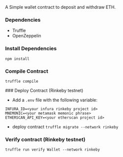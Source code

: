A Simple wallet contract to deposit and withdraw ETH.

### Dependencies
- Truffle
- OpenZeppelin

### Install Dependencies
`npm install`

### Compile Contract
`truffle compile`


### Deploy Contract (Rinkeby testnet)

- Add a `.env` file with the following variable:
```
INFURA_ID=<your infura rinkeby project id>
MNEMONIC=<your metamask memonic phrase>
ETHERSCAN_API_KEY=<your etherscan project id>
```

- deploy contract 
`truffle migrate --network rinkeby` 

### Verify contract (Rinkeby testnet)
`truffle run verify Wallet --network rinkeby`

